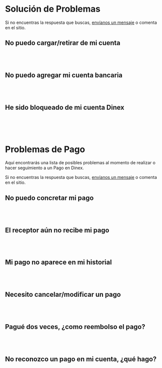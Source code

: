 # Solución de Problemas

Si no encuentras la respuesta que buscas, [envíanos un mensaje](../solicitud.md) o comenta en el sitio.

## No puedo cargar/retirar de mi cuenta


<br><br>

## No puedo agregar mi cuenta bancaria


<br><br>

## He sido bloqueado de mi cuenta Dinex


<br><br><br>
# Problemas de Pago

Aquí encontrarás una lista de posibles problemas al momento de realizar o hacer seguimiento a un Pago en Dinex. 

Si no encuentras la respuesta que buscas, [envíanos un mensaje](../solicitud.md) o comenta en el sitio.

## No puedo concretar mi pago


<br><br>

## El receptor aún no recibe mi pago


<br><br>

## Mi pago no aparece en mi historial


<br><br>

## Necesito cancelar/modificar un pago


<br><br>

## Pagué dos veces, ¿como reembolso el pago?


<br><br>

## No reconozco un pago en mi cuenta, ¿qué hago?


<br><br>